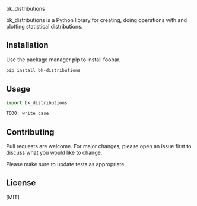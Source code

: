 bk_distributions

bk_distributions is a Python library for creating, doing operations with and plotting statistical distributions.

## Installation

Use the package manager pip to install foobar.

```bash
pip install bk-distributions
```

## Usage

```python
import bk_distributions

TODO: write case
```

## Contributing
Pull requests are welcome. For major changes, please open an issue first to discuss what you would like to change.

Please make sure to update tests as appropriate.

## License
[MIT]